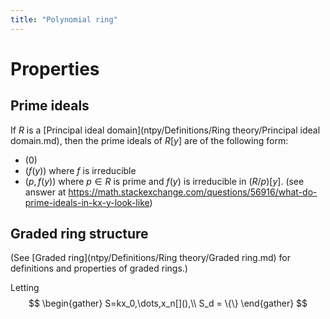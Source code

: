 ```yaml
---
title: "Polynomial ring"
---
```


# Properties
## Prime ideals
If $R$ is a [Principal ideal domain](ntpy/Definitions/Ring theory/Principal ideal domain.md), then the prime ideals of $R[y]$ are of the following form:
- $(0)$
- $(f(y))$ where $f$ is irreducible
- $(p,f(y))$ where $p\in R$ is prime and $f(y)$ is irreducible in $(R/p)[y]$.
(see answer at https://math.stackexchange.com/questions/56916/what-do-prime-ideals-in-kx-y-look-like)
## Graded ring structure
(See [Graded ring](ntpy/Definitions/Ring theory/Graded ring.md) for definitions and properties of graded rings.)

Letting
$$
\begin{gather}
S=kx_0,\dots,x_n[](),\\
S_d = \{\}
\end{gather}
$$
